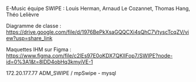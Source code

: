 E-Music équipe SWIPE : Louis Herman, Arnaud Le Cozannet, Thomas Hang, Théo Lelièvre

Diagramme de classe : https://drive.google.com/file/d/1976BePkXsaGQQCXi4sQhC7VtyscTcqZV/view?usp=share_link

Maquettes IHM sur Figma : https://www.figma.com/file/c2lEs97E0oKDX7QKlIFop7/SWIPE?node-id=0%3A1&t=8lDD4obHq3kmyiVE-1

172.20.177.77
ADM_SWIPE / mpSwipe  - mysql
